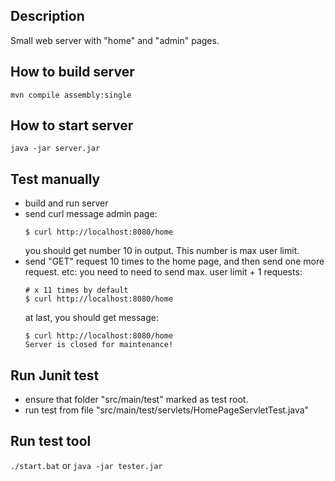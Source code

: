 ## Description
Small web server with "home" and "admin" pages.

## How to build server
`mvn compile assembly:single`

## How to start server
`java -jar server.jar`

## Test manually
* build and run server
* send curl message admin page: 
  ```
  $ curl http://localhost:8080/home
  ```
  you should get number 10 in output. This number is max user limit.
* send "GET" request 10 times to the home page, and then send one more request. etc: you need to need to send max. user limit + 1 requests:
  ```
  # x 11 times by default
  $ curl http://localhost:8080/home
  ```
  at last, you should get message:
  ```
  $ curl http://localhost:8080/home
  Server is closed for maintenance!
  ```
## Run Junit test
* ensure that folder "src/main/test" marked as test root.
* run test from file "src/main/test/servlets/HomePageServletTest.java"

## Run test tool
`./start.bat` or `java -jar tester.jar`